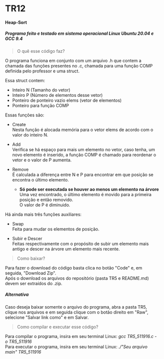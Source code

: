 # TR12
#### Heap-Sort
##### Programa feito e testado em sistema operacional Linux Ubuntu 20.04 e GCC 9.4

> O quê esse código faz?

O programa funciona em conjunto com um arquivo .h que contem a chamada das funções presentes no .c, chamada para uma função COMP definida pelo professor e uma struct.  

Essa struct contem:
- Inteiro N (Tamanho do vetor)
- Inteiro P (Número de elementos desse vetor)
- Ponteiro de ponteiro vazio elems (vetor de elementos)
- Ponteiro para função COMP  

Essas funções são:  
- Create  
Nesta função é alocada memória para o vetor elems de acordo com o valor do inteiro N.  

- Add  
Verifica se há espaço para mais um elemento no vetor, caso tenha, um novo elemento é inserido, a função COMP é chamado para reordenar o vetor e o valor de P aumenta.  

- Remove  
É calculada a diferença entre N e P para encontrar em que posição se encontra o último elemento.  
  - **Só pode ser executada se houver ao menos um elemento na árvore**
Uma vez encontrado, o último elemento é movido para a primeira posição e então removido.  
O valor de P é diminuido.  

Há ainda mais três funções auxiliares:
- Swap  
Feita para mudar os elementos de posição.  

- Subir e Descer  
Feitas respectivamente com o propósito de subir um elemento mais antigo e descer na árvore um elemento mais recente.  

> Como baixar?

Para fazer o download do código basta clica no botão "Code" e, em seguida, "Download Zip".  
Após o download os arquivos do repositório (pasta TR5 e README.md) devem ser extraídos do .zip.  

##### Alternativa

Caso deseja baixar somente o arquivo do programa, abra a pasta TR5, clique nos arquivos e em seguida clique com o botão direito em "Raw", selecione "Salvar link como" e em Salvar.

> Como compilar e executar esse código?

Para compilar o programa, insira em seu terminal Linux: *gcc TR5_511916.c -o TR5_511916*  
Para executar o programa, insira em seu terminal Linux: *./"Seu arquivo main" TR5_511916*
